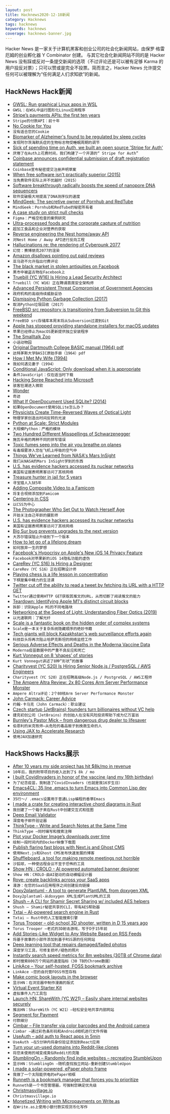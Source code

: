 ```yaml
---
layout: post
title: Hacknews2020-12-18新闻
category: Hacknews
tags: hacknews
keywords: hacknews
coverage: hacknews-banner.jpg
---
```


Hacker News 是一家关于计算机黑客和创业公司的社会化新闻网站，由保罗·格雷厄姆的创业孵化器 Y Combinator 创建。
与其它社会化新闻网站不同的是 Hacker News 没有踩或反对一条提交新闻的选项（不过评论还是可以被有足够 Karma 的用户投反对票）；只可以赞或是完全不投票。简而言之，Hacker News 允许提交任何可以被理解为“任何满足人们求知欲”的新闻。

## HackNews Hack新闻


- [GWSL: Run graphical Linux apps in WSL](https://github.com/Opticos/GWSL-Source)
- `GWSL：在WSL中运行图形化Linux应用程序`
- [Stripe’s payments APIs: the first ten years](https://stripe.com/blog/payment-api-design)
- `Stripe的付款API：前十年`
- [No Cookie for You](https://github.blog/2020-12-17-no-cookie-for-you/)
- `没有适合您的Cookie`
- [Biomarker of Alzheimer's found to be regulated by sleep cycles](https://newatlas.com/medical/biomarker-alzheimers-protein-sleep-cycles-rhythm/)
- `发现阿尔茨海默氏症的生物标志物受睡眠周期的调节`
- [Sick of spending time on Auth, we built an open source 'Stripe for Auth'](item?id=25458033)
- `厌倦了在Auth上花费时间，我们构建了一个开源的“ Stripe for Auth”`
- [Coinbase announces confidential submission of draft registration statement](https://blog.coinbase.com/coinbase-announces-confidential-submission-of-draft-registration-statement-b140a9dfc9f5)
- `Coinbase宣布秘密提交注册声明草案`
- [When free software isn't practically superior (2015)](https://www.gnu.org/philosophy/when-free-software-isnt-practically-superior.html)
- `当免费软件实际上并不优越时（2015）`
- [Software breakthrough radically boosts the speed of nanopore DNA sequencers](https://newatlas.com/medical/uncalled-faster-dna-sequencing-nanopore/)
- `软件突破极大地提高了DNA测序仪的速度`
- [MindGeek: The secretive owner of Pornhub and RedTube](https://arstechnica.com/?p=1730358)
- `MindGeek：Pornhub和RedTube的秘密所有者`
- [A case study on strict null checks](https://www.figma.com/blog/inside-figma-a-case-study-on-strict-null-checks/)
- `Figma：严格空检查的案例研究`
- [Ultra-processed foods and the corporate capture of nutrition](https://www.bmj.com/content/371/bmj.m4601)
- `超加工食品和企业对营养的获取`
- [Reverse engineering the Nest home/away API](https://blog.emilburzo.com/2020/12/reverse-engineering-nest-home-away-status-api/)
- `对Nest Home / Away API进行反向工程`
- [Hallucinations re: the rendering of Cyberpunk 2077](http://c0de517e.blogspot.com/2020/12/hallucinations-re-rendering-of.html)
- `幻觉：赛博朋克2077的渲染`
- [Amazon disallows pointing out paid reviews](http://blog.kevmod.com/2020/12/amazon-disallows-pointing-out-paid-reviews/)
- `亚马逊不允许指出付费评论`
- [The black market in stolen antiquities on Facebook](https://slate.com/technology/2020/12/facebook-stolen-antiquities-art-black-market.html)
- `黑市中被盗古物在Facebook上`
- [Truebill (YC W16) Is Hiring a Lead Security Architect](https://boards.greenhouse.io/truebill/jobs/4297986003)
- `Truebill（YC W16）正在聘请首席安全架构师`
- [Advanced Persistent Threat Compromise of Government Agencies](https://us-cert.cisa.gov/ncas/alerts/aa20-352a)
- `政府机构的高级持续威胁妥协`
- [Dismissing Python Garbage Collection (2017)](https://instagram-engineering.com/dismissing-python-garbage-collection-at-instagram-4dca40b29172?source=social.tw)
- `取消Python垃圾回收（2017）`
- [FreeBSD src repository is transitioning from Subversion to Git this weekend](https://lists.freebsd.org/pipermail/freebsd-current/2020-December/077858.html)
- `FreeBSD src存储库本周末将从Subversion过渡到Git`
- [Apple has stopped providing standalone installers for macOS updates](https://eclecticlight.co/2020/12/17/apple-has-stopped-providing-standalone-installers-for-macos-updates/)
- `苹果已经停止为macOS更新提供独立安装程序`
- [The Smalltalk Zoo](https://computerhistory.org/blog/introducing-the-smalltalk-zoo-48-years-of-smalltalk-history-at-chm/)
- `小话动物园`
- [Original Dartmouth College BASIC manual (1964) pdf](http://www.bitsavers.org/pdf/dartmouth/BASIC_Oct64.pdf)
- `达特茅斯大学BASIC原始手册（1964）pdf`
- [How I Met My Wife (1994)](https://www.newyorker.com/magazine/1994/07/25/how-i-met-my-wife)
- `我如何遇见妻子（1994）`
- [Conditional JavaScript: Only download when it is appropriate](https://umaar.com/dev-tips/242-considerate-javascript/)
- `条件JavaScript：仅在适当时下载`
- [Hacking Spree Reached into Microsoft](https://www.reuters.com/article/usa-cyber-breach-exclusive-int-idUSKBN28R3E2)
- `骇客狂潮进入微软`
- [Wonder](https://meaningness.com/wonder)
- `奇迹`
- [What If OpenDocument Used SQLite? (2014)](https://www.sqlite.org/affcase1.html)
- `如果OpenDocument使用SQLite怎么办？`
- [Physicists Create Time-Reversed Waves of Optical Light](https://www.sciencealert.com/physicists-have-created-time-reversed-waves-of-light)
- `物理学家创造出时间反转的光波`
- [Python at Scale: Strict Modules](https://instagram-engineering.com/python-at-scale-strict-modules-c0bb9245c834?source=social.tw)
- `大规模Python：严格的模块`
- [Two Hundred Different Misspellings of Schwarzenegger](https://www.watercoolertrivia.com/blog/schwarzenegger)
- `施瓦辛格的两种不同的拼写错误`
- [Toxic fumes seep into the air you breathe on planes](https://www.latimes.com/projects/toxic-chemicals-planes-covid-19-travel-woes/)
- `有毒烟雾渗入您在飞机上呼吸的空气中`
- [Things We've Learned from NASA's Mars InSight](https://www.nasa.gov/feature/jpl/3-things-weve-learned-from-nasas-mars-insight)
- `我们从NASA的Mars InSight学到的东西`
- [U.S. has evidence hackers accessed its nuclear networks](https://www.reuters.com/article/idUSKBN28R34N)
- `美国有证据表明黑客访问了其核网络`
- [Treasure hunter in jail for 5 years](https://www.cbsnews.com/news/treasure-hunter-jail-5-years-missing-gold-coins/?ftag=CNM-00-10aac3a)
- `寻宝猎人入狱5年`
- [Adding Composite Video to a Famicom](https://www.leadedsolder.com/2020/12/17/famicom-composite-mod-v1.html)
- `将复合视频添加到Famicom`
- [Centering in CSS](https://web.dev/centering-in-css/)
- `以CSS为中心`
- [The Photographer Who Set Out to Watch Herself Age](https://www.newyorker.com/culture/photo-booth/the-photographer-who-set-out-to-watch-herself-age#intcid=recommendations_the-new-yorker-homepage_c2371688-d62f-42d9-9a9b-79212143288c_popular4-1)
- `开始关注自己年龄的摄影师`
- [U.S. has evidence hackers accessed its nuclear networks](https://www.politico.com/news/2020/12/17/nuclear-agency-hacked-officials-inform-congress-447855)
- `美国有证据表明黑客访问了其核网络`
- [Big Sur bug prevents upgrades to the next version](https://micromdm.io/blog/big-sur-softwareupdate/)
- `大苏尔错误阻止升级到下一个版本`
- [How to let go of a lifelong dream](https://psyche.co/guides/how-to-let-go-of-a-lifelong-dream-and-redirect-your-passion)
- `如何放弃一生的梦想`
- [Facebook's Hypocrisy on Apple's New iOS 14 Privacy Feature](https://thebigtech.substack.com/p/facebook-criticising-apples-ios-14)
- `Facebook对苹果新的iOS 14隐私功能的虚伪`
- [CareRev (YC S16) Is Hiring a Designer](https://grnh.se/6eac8fa93us)
- `CareRev（YC S16）正在招聘设计师`
- [Playing chess is a life lesson in concentration](https://aeon.co/essays/playing-chess-is-an-essential-life-lesson-in-concentration)
- `下棋是集中精力的生活课`
- [Twitter cut off the ability to read a tweet by fetching its URL with a HTTP GET](https://twitter.com/zarfeblong/status/1339742840142872577)
- `Twitter通过使用HTTP GET获取其推文的URL，从而切断了阅读推文的能力`
- [Teardown: Identifying Apple M1's distinct circuit blocks](https://www.eetasia.com/teardown-identifying-apple-m1s-distinct-circuit-blocks/)
- `拆卸：识别Apple M1的不同电路块`
- [Networking at the Speed of Light: Understanding Fiber Optics (2019)](https://www.sikich.com/insight/networking-at-the-speed-of-light-understanding-fiber-optics/)
- `以光速联网：了解光纤`
- [Scale is a fantastic book on the hidden order of complex systems](https://thinkthinkthink.substack.com/p/scale-by-geoffrey-west)
- `Scale是一本关于复杂系统隐藏顺序的绝妙书籍`
- [Tech giants will block Kazakhstan's web surveillance efforts again](https://www.engadget.com/tech-giants-browsers-block-kazakhstan-web-surveillance-080031499.html)
- `科技巨头将再次阻止哈萨克斯坦的网络监控工作`
- [Serious Adverse Effects and Deaths in the Moderna Vaccine Data](https://coronavirus.medium.com/what-to-know-about-serious-adverse-effects-and-deaths-in-the-moderna-vaccine-data-1031aa7f2582)
- `Moderna疫苗数据中的严重不良反应和死亡`
- [Kurt Vonnegut on 8 ‘shapes’ of stories](https://bigthink.com/culture-religion/vonnegut-shapes)
- `Kurt Vonnegut讲述了8种“形状”的故事`
- [Charityvest (YC S20) Is Hiring Senior Node.js / PostgreSQL / AWS Engineers](https://apply.workable.com/charityvest/j/06829E8841/)
- `Charityvest（YC S20）正在招聘高级Node.js / PostgreSQL / AWS工程师`
- [The Ampere Altra Review: 2x 80 Cores Arm Server Performance Monster](https://www.anandtech.com/show/16315/the-ampere-altra-review)
- `Ampere Altra评论：2个80核Arm Server Performance Monster`
- [John Carmack: Career Advice](https://twitter.com/id_aa_carmack/status/1339777933871865857)
- `约翰·卡马克（John Carmack）：职业建议`
- [Czech startup (JetBrains) founders turn billionaires without VC help](https://www.bloomberg.com/news/articles/2020-12-18/czech-startup-founders-turn-billionaires-without-vc-help)
- `捷克初创公司（JetBrains）的创始人在没有风险投资帮助下成为亿万富翁`
- [Burnley's Pastor Mick – from dangerous drug dealer to lifesaver](https://www.bbc.co.uk/news/stories-55273677)
- `伯恩利的米克牧师–从危险的毒品贩子到挽救生命的人`
- [Using JAX to Accelerate Research](https://deepmind.com/blog/article/using-jax-to-accelerate-our-research)
- `使用JAX加速研究`


## HackShows Hacks展示

- [ After 10 years my side project has hit $8k/mo in revenue](item?id=25434753)
- `10年后，我的附带项目的收入达到了$ 8k / mo`
- [ I built CovidInvaders in honor of the vaccine (and my 16th birthday)](https://www.covidinvaders.com/)
- `为了纪念疫苗，我制造了CovidInvaders（也就是我16岁生日）`
- [ Emacs4CL: 35 line .emacs to turn Emacs into Common Lisp dev environment](https://github.com/susam/emacs4cl)
- `35行〜/ .emacs设置用于普通Lisp编程的香草Emacs`
- [ I made a crate for creating interactive chord diagrams in Rust](https://datacrayon.com/posts/programming/rust-notebooks/visualisation-of-co-occurring-types/)
- `我创建了一个箱子来在Rust中创建交互式和弦图`
- [ Deep Email Validator](https://github.com/mfbx9da4/deep-email-validator)
- `深度电子邮件验证器`
- [ ThinkType – Write and Search Notes at the Same Time](https://thinktype.app/resubmit)
- `ThinkType –同时编写和搜索注释`
- [ Plot your Docker Image’s downloads over time](https://github.com/aeneasr/dockerstats)
- `绘制一段时间内的Docker映像下载图`
- [ Publish flaring fast blogs with Next.js and Ghost CMS](https://github.com/styxlab/next-cms-ghost)
- `使用Next.js和Ghost CMS发布快速发展的博客`
- [ Shuffleboard, a tool for making remote meetings not horrible](https://getshuffleboard.com/)
- `沙狐球，一种使远程会议不至于恐怖的工具`
- [Show HN : CROLO - AI powered automated banner designer](https://www.crolo.io)
- `Show HN：CROLO-由AI驱动的自动横幅设计器`
- [ Rove: create backlinks across your SaaS apps](https://userove.com)
- `漫游：在您的SaaS应用程序之间创建反向链接`
- [ Doxy2plantuml - A tool to generate PlantUML from doxygen XML](https://github.com/Bambofy/doxy2plantuml)
- `Doxy2plantuml-从doxygen XML生成PlantUML的工具`
- [ Shush – A CLI for Shamir Secret Sharing w/ included AES helpers](https://github.com/shushcli/shush)
- `Shush – Shamir秘密共享的CLI，带有AES帮助器`
- [ Txtai – AI-powered search engine in Rust](https://github.com/neuml/txtai.rs)
- `Txtai – Rust中的人工智能搜索引擎`
- [ Torus Trooper – old-school 3D shooter, written in D 15 years ago](https://torustrooper.xyz/)
- `Torus Trooper –老式的3D射击游戏，写于D于15年前`
- [ Add Stories-Like Widget to Any Website Based on RSS Feeds](item?id=25453525)
- `将基于故事的小部件添加到基于RSS源的任何网站`
- [ Deep learning tool that repairs damaged/faded photos](https://hotpot.ai/restore-picture?s=hn)
- `深度学习工具，可修复损坏/褪色的照片`
- [ Instantly search speed metrics for 8m websites (30TB of Chrome data)](https://treo.sh/sitespeed?ref=hns)
- `即时搜索800万个网站的速度指标（30 TB的Chrome数据）`
- [ LinkAce – Your self-hosted, FOSS bookmark archive](https://www.linkace.org/)
- `LinkAce –您的自托管FOSS书签存档`
- [ Make comic book layouts in the browser](https://andrewfulrich.gitlab.io/panelle/)
- `显示HN：在浏览器中制作漫画的版式`
- [ Virtual Event Starter Kit](https://vercel.com/virtual-event-starter-kit)
- `虚拟事件入门工具包`
- [Launch HN: ShareWith (YC W21) – Easily share internal websites securely](item?id=25457085)
- `推出HN：ShareWith（YC W21）–轻松安全地共享内部网站`
- [ Segment for Payment](item?id=25448238)
- `付款细分`
- [ Cimbar – File transfer via color barcodes and the Android camera](https://github.com/sz3/libcimbar)
- `Cimbar –通过彩色条形码和Android相机进行文件传输`
- [ UseAuth – add auth to React apps in 5min](https://useauth.dev/)
- `UseAuth –在5分钟内将身份验证添加到React应用`
- [ Turn your un-used domains into Reddit-like clones](item?id=25460880)
- `将您未使用的域变成类似Reddit的克隆`
- [ StumblingOn – Randomly find indie websites – recreating StumbleUpon](https://stumblingon.com)
- `显示HN：StumblingOn –随机查找独立网站–重新创建StumbleUpon`
- [ I made a solar-powered, ePaper photo frame](item?id=25461853)
- `我做了一个太阳能供电的ePaper相框`
- [ Runneth is a bookmark manager that forces you to prioritize](https://chrome.google.com/webstore/detail/runneth/dmihmacgmljciebmenpanbfkllboajkl)
- `Runneth是一个书签管理器，可强制您确定优先级`
- [ Christmasvillage.io](https://www.christmasvillage.io)
- `Christmasvillage.io`
- [ Monetized Writing with Micropayments on Write.as](https://write.as/blog/monetize-your-writing-with-micropayments)
- `在Write.as上使用小额付款实现货币化写作`

